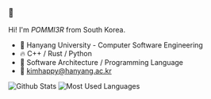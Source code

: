 ### 👋

Hi! I'm *POMMI3R* from South Korea.

- 🏫 Hanyang University - Computer Software Engineering
- 🔥 C++ / Rust / Python
- 🌱 Software Architecture / Programming Language
- 📧 kimhappy@hanyang.ac.kr

![Github Stats](https://github-readme-stats.vercel.app/api?username=POMMI3R&show_icons=true&hide_border=true&count_private=true)
![Most Used Languages](https://github-readme-stats.vercel.app/api/top-langs/?username=POMMI3R&hide_border=true&layout=compact)
